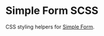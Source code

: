 # Simple Form SCSS

CSS styling helpers for [Simple Form](https://github.com/plataformatec/simple_form).